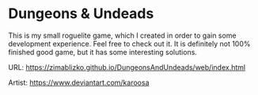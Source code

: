 # Dungeons & Undeads
This is my small roguelite game, which I created in order to gain some development experience.
Feel free to check out it. It is definitely not 100% finished good game, but it has some interesting solutions.

URL: https://zimablizko.github.io/DungeonsAndUndeads/web/index.html

Artist: https://www.deviantart.com/karoosa
